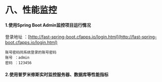 # 八、性能监控

#### 1.使用Spring Boot Admin监控项目运行情况
   登录地址 ：[http://fast-spring-boot.cfapps.io/login.html](http://fast-spring-boot.cfapps.io/login.html)
   
    账号密码同系统登录的账号密码
    账号 ：admin
    密码 ：123456

#### 2.使用普罗米修斯实时监控服务器、数据库等性能指标
